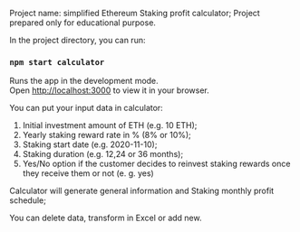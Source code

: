 Project name: simplified Ethereum Staking profit calculator;
Project prepared only for educational purpose.

In the project directory, you can run:

### `npm start calculator`

Runs the app in the development mode.\
Open [http://localhost:3000](http://localhost:3000) to view it in your browser.


You can put your input data in calculator:
1. Initial investment amount of ETH (e.g. 10 ETH);
2. Yearly staking reward rate in % (8% or 10%);
3. Staking start date (e.g. 2020-11-10);
4. Staking duration (e.g. 12,24 or 36 months);
5. Yes/No option if the customer decides to reinvest staking rewards once they receive them or not (e. g. yes)

Calculator will generate general information and Staking monthly profit schedule;

You can delete data, transform in Excel or add new.



